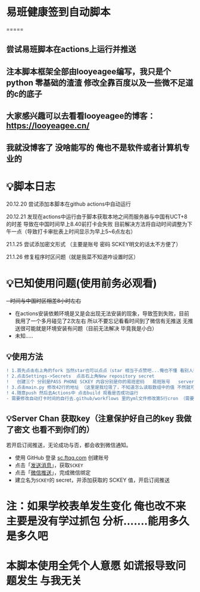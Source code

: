 # 易班健康签到自动脚本
=====
## 尝试易班脚本在actions上运行并推送

## 注本脚本框架全部由looyeagee编写，我只是个python 零基础的渣渣 修改全靠百度以及一些微不足道的c的底子 

## 大家感兴趣可以去看看looyeagee的博客：https://looyeagee.cn/

## 我就没博客了 没啥能写的 俺也不是软件或者计算机专业的


# 💡脚本日志
20.12.20
尝试添加本脚本在github actions中自动运行

20.12.21
发现在actions中运行由于脚本获取本地之间而服务器与中国有UCT+8 的时差 导致在中国时间早上8.40前打卡会失败
目前解决方法将自动时间调整为下午一点（导致打卡审批表上时间显示为早上5~6点左右）

21.1.25
尝试添加密文形式 （主要是账号 密码 SCKEY明文的话太不方便了）

21.1.26
修复程序时区问题（就是我菜不知道咋设置时区）

# 💡已知使用问题(使用前务必观看)
~~- 时间与中国时区相差8小时左右~~
- 在actions安装依赖环境是又是会出现无法安装的现象，导致签到失败，目前我用了一个多月碰见了2次左右 所以不要忘记看看时间到了微信有无推送 无推送很可能就是环境安装有问题（目前无法解决 毕竟我是小白）
- 未知.....

## 💡使用方法
```diff
! 1.首先点击右上角的fork 当然star也可以点点（star 相当于点赞吧...俺也不懂 看别人都在求我也求一个 fork才是最重要的不然无法进行下面的步骤）
! 2.点击Settings->Secrets  点击右上角New repository secret 
!   创建三个 分别是PASS PHONE SCKEY 内容分别是你的易班密码   易班账号   server chan的key（获取方法我放后面，用来推送的）
! 3.点击main.py 修改42行的地址 （这里是我垃圾了，不知道怎么读取数组中的值 不然就可以密文了  (￣ω￣;)  ）
! 4.随意push 然后去Actions中 点击build 观看是否成功运行
- 需要修改自动打卡时间的自行去.github/workflows 里的yml文件修改第5行cron （需要了解cron表达式）
```
## 💡Server Chan 获取key（注意保护好自己的key 我做了密文 也看不到你们的）
若开启订阅推送，无论成功与否，都会收到微信通知。

- 使用 GitHub 登录 [sc.ftqq.com](http://sc.ftqq.com/?c=github&a=login) 创建账号
- 点击「[发送消息](http://sc.ftqq.com/?c=code)」，获取`SCKEY`
- 点击「[微信推送](http://sc.ftqq.com/?c=wechat&a=bind)」，完成微信绑定
- 建立名为`SCKEY`的 secret，并添加获取的 SCKEY 值，开启订阅推送

注：如果学校表单发生变化 俺也改不来 主要是没有学过抓包 分析.......能用多久是多久吧
===
   本脚本使用全凭个人意愿 如谎报导致问题发生 与我无关
===

